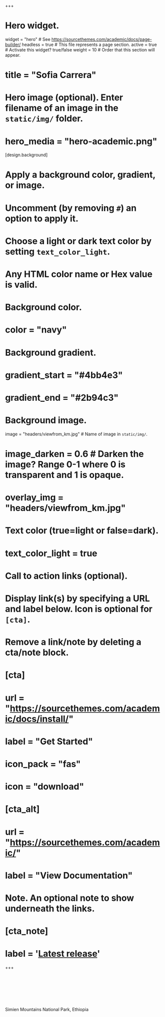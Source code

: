 +++
# Hero widget.
widget = "hero"  # See https://sourcethemes.com/academic/docs/page-builder/
headless = true  # This file represents a page section.
active = true  # Activate this widget? true/false
weight = 10  # Order that this section will appear.

# title = "Sofia Carrera"

# Hero image (optional). Enter filename of an image in the `static/img/` folder.
# hero_media = "hero-academic.png"

[design.background]
  # Apply a background color, gradient, or image.
  #   Uncomment (by removing `#`) an option to apply it.
  #   Choose a light or dark text color by setting `text_color_light`.
  #   Any HTML color name or Hex value is valid.

  # Background color.
  # color = "navy"
  
  # Background gradient.
  # gradient_start = "#4bb4e3"
  # gradient_end = "#2b94c3"
  
  # Background image.
  image = "headers/viewfrom_km.jpg"  # Name of image in `static/img/`.
  # image_darken = 0.6  # Darken the image? Range 0-1 where 0 is transparent and 1 is opaque.

# overlay_img = "headers/viewfrom_km.jpg" 
  # Text color (true=light or false=dark).
  # text_color_light = true

# Call to action links (optional).
#   Display link(s) by specifying a URL and label below. Icon is optional for `[cta]`.
#   Remove a link/note by deleting a cta/note block.
# [cta]
 #  url = "https://sourcethemes.com/academic/docs/install/"
 #  label = "Get Started"
 #  icon_pack = "fas"
 #  icon = "download"
  
# [cta_alt]
 #  url = "https://sourcethemes.com/academic/"
 #  label = "View Documentation"

# Note. An optional note to show underneath the links.
# [cta_note]
 #  label = '<a class="js-github-release" href="https://sourcethemes.com/academic/updates" data-repo="gcushen/hugo-academic">Latest release<!-- V --></a>'
+++
<br>
<br>
<br>
<br>
<br>
<br>
<br>
<br>
Simien Mountains National Park, Ethiopia



